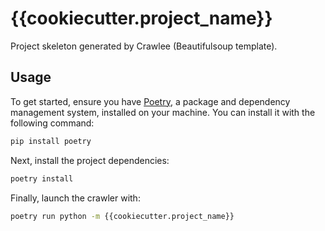 # {{cookiecutter.project_name}}

Project skeleton generated by Crawlee (Beautifulsoup template).

## Usage

To get started, ensure you have [Poetry](https://python-poetry.org/), a package and dependency management system, installed on your machine. You can install it with the following command:

```sh
pip install poetry
```

Next, install the project dependencies:

```sh
poetry install
```

Finally, launch the crawler with:

```sh
poetry run python -m {{cookiecutter.project_name}}
```
